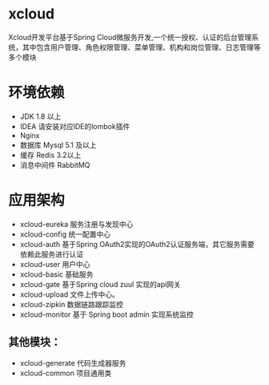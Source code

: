 # xcloud
  Xcloud开发平台基于Spring Cloud微服务开发,一个统一授权、认证的后台管理系统，其中包含用户管理、角色权限管理、菜单管理、机构和岗位管理、日志管理等多个模块
# 环境依赖
- JDK 1.8 以上
- IDEA 请安装对应IDE的lombok插件
- Nginx 
- 数据库 Mysql 5.1 及以上
- 缓存 Redis 3.2以上
- 消息中间件 RabbitMQ 
# 应用架构
- xcloud-eureka 服务注册与发现中心
- xcloud-config 统一配置中心
- xcloud-auth 基于Spring OAuth2实现的OAuth2认证服务端，其它服务需要依赖此服务进行认证
- xcloud-user 用户中心
- xcloud-basic 基础服务
- xcloud-gate 基于Spring cloud zuul 实现的api网关 
- xcloud-upload 文件上传中心。
- xcloud-zipkin  数据链路跟踪监控
- xcloud-monitor 基于 Spring boot admin 实现系统监控
## 其他模块：
- xcloud-generate 代码生成器服务
- xcloud-common 项目通用类


